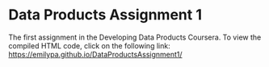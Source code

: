 # Data Products Assignment 1
The first assignment in the Developing Data Products Coursera. To view the compiled HTML code, click on the following link: https://emilypa.github.io/DataProductsAssignment1/
